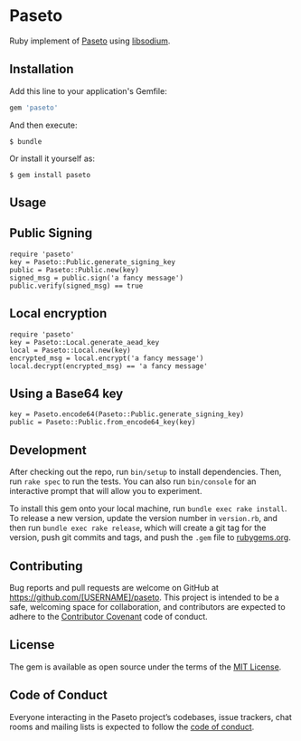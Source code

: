 # Paseto

Ruby implement of [Paseto](https://github.com/paragonie/paseto) using [libsodium](https://github.com/crypto-rb/rbnacl).

## Installation

Add this line to your application's Gemfile:

```ruby
gem 'paseto'
```

And then execute:

    $ bundle

Or install it yourself as:

    $ gem install paseto

## Usage

## Public Signing

    require 'paseto'
    key = Paseto::Public.generate_signing_key
    public = Paseto::Public.new(key)
    signed_msg = public.sign('a fancy message')
    public.verify(signed_msg) == true

## Local encryption

    require 'paseto'
    key = Paseto::Local.generate_aead_key
    local = Paseto::Local.new(key)
    encrypted_msg = local.encrypt('a fancy message')
    local.decrypt(encrypted_msg) == 'a fancy message'

## Using a Base64 key

    key = Paseto.encode64(Paseto::Public.generate_signing_key)
    public = Paseto::Public.from_encode64_key(key)

## Development

After checking out the repo, run `bin/setup` to install dependencies. Then, run `rake spec` to run the tests. You can also run `bin/console` for an interactive prompt that will allow you to experiment.

To install this gem onto your local machine, run `bundle exec rake install`. To release a new version, update the version number in `version.rb`, and then run `bundle exec rake release`, which will create a git tag for the version, push git commits and tags, and push the `.gem` file to [rubygems.org](https://rubygems.org).

## Contributing

Bug reports and pull requests are welcome on GitHub at https://github.com/[USERNAME]/paseto. This project is intended to be a safe, welcoming space for collaboration, and contributors are expected to adhere to the [Contributor Covenant](http://contributor-covenant.org) code of conduct.

## License

The gem is available as open source under the terms of the [MIT License](https://opensource.org/licenses/MIT).

## Code of Conduct

Everyone interacting in the Paseto project’s codebases, issue trackers, chat rooms and mailing lists is expected to follow the [code of conduct](https://github.com/[USERNAME]/paseto/blob/master/CODE_OF_CONDUCT.md).
